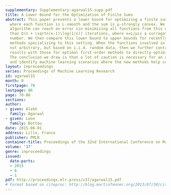 ```yaml
---
supplementary: Supplementary:agarwal15-supp.pdf
title: A Lower Bound for the Optimization of Finite Sums
abstract: This paper presents a lower bound for optimizing a finite sum of n functions,
  where each function is L-smooth and the sum is μ-strongly convex. We show that no
  algorithm can reach an error εin minimizing all functions from this class in fewer
  than Ω(n + \sqrtn(κ-1)\log(1/ε)) iterations, where κ=L/μis a surrogate condition
  number. We then compare this lower bound to upper bounds for recently developed
  methods specializing to this setting. When the functions involved in this sum are
  not arbitrary, but based on i.i.d. random data, then we further contrast these complexity
  results with those for optimal first-order methods to directly optimize the sum.
  The conclusion we draw is that a lot of caution is necessary for an accurate comparison,
  and identify machine learning scenarios where the new methods help computationally.
layout: inproceedings
series: Proceedings of Machine Learning Research
id: agarwal15
month: 0
firstpage: 78
lastpage: 86
page: 78-86
sections: 
author:
- given: Alekh
  family: Agarwal
- given: Leon
  family: Bottou
date: 2015-06-01
address: Lille, France
publisher: PMLR
container-title: Proceedings of the 32nd International Conference on Machine Learning
volume: '37'
genre: inproceedings
issued:
  date-parts:
  - 2015
  - 6
  - 1
pdf: http://proceedings.mlr.press/v37/agarwal15.pdf
# Format based on citeproc: http://blog.martinfenner.org/2013/07/30/citeproc-yaml-for-bibliographies/
---
```

